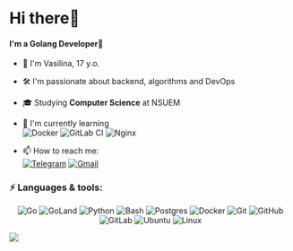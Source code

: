 # Hi there👋

#### I'm a Golang Developer🚀
- 🚀 I'm Vasilina, 17 y.o.
- 🛠️ I'm passionate about backend, algorithms and DevOps
- 🎓 Studying **Computer Science** at NSUEM  
- 🧠 I'm currently learning <br>
  ![Docker](https://img.shields.io/badge/docker-%230db7ed.svg?style=for-the-badge&logo=docker&logoColor=white)
  ![GitLab CI](https://img.shields.io/badge/gitlab%20ci-%23181717.svg?style=for-the-badge&logo=gitlab&logoColor=white)
  ![Nginx](https://img.shields.io/badge/nginx-%23009639.svg?style=for-the-badge&logo=nginx&logoColor=white)

- 📫 How to reach me: <br>
[![Telegram](https://img.shields.io/badge/@jaam96-2CA5E0?&style=flat-square&logo=telegram&logoColor=white)](https://t.me/jaam96)
[![Gmail](https://img.shields.io/badge/jaam8@yandex.ru-D14836?style=flat-square&logo=gmail&logoColor=white)](mailto:jaam8@yandex.ru)

### ⚡ Languages & tools:
<div align="center">

  ![Go](https://img.shields.io/badge/go-%2300ADD8.svg?style=for-the-badge&logo=go&logoColor=white)
  ![GoLand](https://img.shields.io/badge/GoLand-0f0f0f?&style=for-the-badge&logo=goland&logoColor=white)
  ![Python](https://img.shields.io/badge/Python-14354C?style=for-the-badge&logo=python&logoColor=white)
  ![Bash](https://img.shields.io/badge/bash-%23121011.svg?style=for-the-badge&logo=gnu-bash&logoColor=white)
  ![Postgres](https://img.shields.io/badge/postgres-%23316192.svg?style=for-the-badge&logo=postgresql&logoColor=white)
  ![Docker](https://img.shields.io/badge/docker-%230db7ed.svg?style=for-the-badge&logo=docker&logoColor=white)
  ![Git](https://img.shields.io/badge/git-%23F05033.svg?style=for-the-badge&logo=git&logoColor=white)
  ![GitHub](https://img.shields.io/badge/github-%23121011.svg?style=for-the-badge&logo=github&logoColor=white)
  ![GitLab](https://img.shields.io/badge/gitlab-%23181717.svg?style=for-the-badge&logo=gitlab&logoColor=white)
  ![Ubuntu](https://img.shields.io/badge/Ubuntu-E95420?style=for-the-badge&logo=ubuntu&logoColor=white)
  ![Linux](https://img.shields.io/badge/Linux-FCC624?style=for-the-badge&logo=linux&logoColor=black)
</div>

![](https://komarev.com/ghpvc/?username=jaam8)
<!-- ![Visitor Badge](https://visitor-badge.laobi.icu/badge?page_id=jaam8.jaam8) -->
